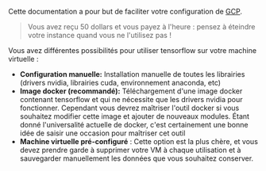 Cette documentation a pour but de faciliter votre configuration de [GCP](https://console.cloud.google.com/). 

> Vous avez reçu 50 dollars et vous payez à l'heure : pensez à éteindre votre instance quand vous ne l'utilisez pas ! 

Vous avez différentes possibilités pour utiliser tensorflow sur votre machine virtuelle : 

* **Configuration manuelle:** Installation manuelle de toutes les librairies (drivers nvidia, librairies cuda, environnement anaconda, etc)
* **Image docker (recommandé):** Téléchargement d'une image docker contenant tensorflow et qui ne nécessite que les drivers nvidia pour fonctionner. Cependant vous devrez maîtriser l'outil docker si vous souhaitez modifier cette image et ajouter de nouveaux modules. Étant donné l'universalité actuelle de docker, c'est certainement une bonne idée de saisir une occasion pour maîtriser cet outil
* **Machine virtuelle pré-configuré** : Cette option est la plus chère, et vous devez prendre garde à supprimer votre VM à chaque utilisation et à sauvegarder manuellement les données que vous souhaitez conserver.
